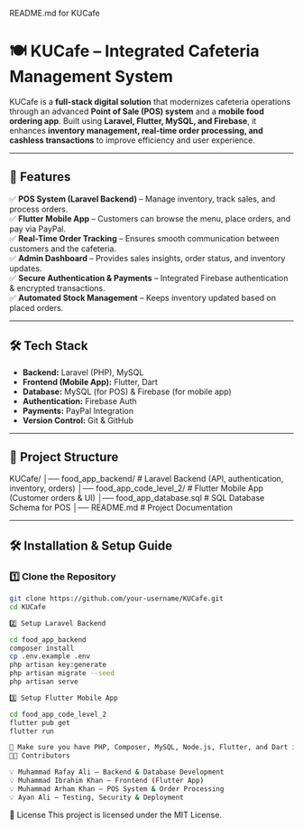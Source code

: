 README.md for KUCafe

# 🍽️ KUCafe – Integrated Cafeteria Management System  

KUCafe is a **full-stack digital solution** that modernizes cafeteria operations through an advanced **Point of Sale (POS) system** and a **mobile food ordering app**. Built using **Laravel, Flutter, MySQL, and Firebase**, it enhances **inventory management, real-time order processing, and cashless transactions** to improve efficiency and user experience.  

---

## 🚀 Features  

✅ **POS System (Laravel Backend)** – Manage inventory, track sales, and process orders.  
✅ **Flutter Mobile App** – Customers can browse the menu, place orders, and pay via PayPal.  
✅ **Real-Time Order Tracking** – Ensures smooth communication between customers and the cafeteria.  
✅ **Admin Dashboard** – Provides sales insights, order status, and inventory updates.  
✅ **Secure Authentication & Payments** – Integrated Firebase authentication & encrypted transactions.  
✅ **Automated Stock Management** – Keeps inventory updated based on placed orders.  

---

## 🛠️ Tech Stack  

- **Backend:** Laravel (PHP), MySQL  
- **Frontend (Mobile App):** Flutter, Dart  
- **Database:** MySQL (for POS) & Firebase (for mobile app)  
- **Authentication:** Firebase Auth  
- **Payments:** PayPal Integration  
- **Version Control:** Git & GitHub  

---

## 📂 Project Structure  

KUCafe/ │── food_app_backend/ # Laravel Backend (API, authentication, inventory, orders) │── food_app_code_level_2/ # Flutter Mobile App (Customer orders & UI) │── food_app_database.sql # SQL Database Schema for POS │── README.md # Project Documentation


---

## 🛠️ Installation & Setup Guide  

### **1️⃣ Clone the Repository**  
```bash
git clone https://github.com/your-username/KUCafe.git
cd KUCafe

2️⃣ Setup Laravel Backend

cd food_app_backend
composer install
cp .env.example .env
php artisan key:generate
php artisan migrate --seed
php artisan serve

3️⃣ Setup Flutter Mobile App

cd food_app_code_level_2
flutter pub get
flutter run

🔹 Make sure you have PHP, Composer, MySQL, Node.js, Flutter, and Dart installed.
👨‍💻 Contributors

💡 Muhammad Rafay Ali – Backend & Database Development
💡 Muhammad Ibrahim Khan – Frontend (Flutter App)
💡 Muhammad Arham Khan – POS System & Order Processing
💡 Ayan Ali – Testing, Security & Deployment
```

📝 License
This project is licensed under the MIT License.
